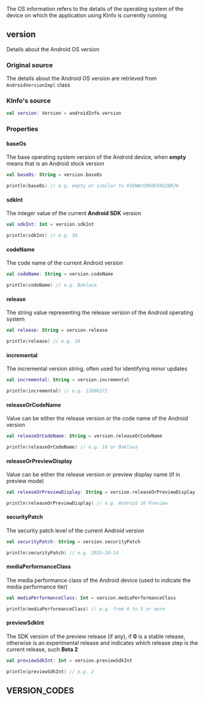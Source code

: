 The OS information refers to the details of the operating system of the device on which the application using KInfo is 
currently running

## version

Details about the Android OS version

### Original source

The details about the Android OS version are retrieved from `AndroidVersionImpl` class

### KInfo's source

```kotlin
val version: Version = androidInfo.version
```

### Properties

#### baseOs

The base operating system version of the Android device, when **empty** means that is an Android stock version

```kotlin
val baseOs: String = version.baseOs

println(baseOs) // e.g. empty or similar to R16NW/G960FXXU2BRJ6
```

#### sdkInt

The integer value of the current **Android SDK** version

```kotlin
val sdkInt: Int = version.sdkInt

println(sdkInt) // e.g. 36
```

#### codeName

The code name of the current Android version

```kotlin
val codeName: String = version.codeName

println(codeName) // e.g. Baklava
```

#### release

The string value representing the release version of the Android operating system

```kotlin
val release: String = version.release

println(release) // e.g. 16
```

#### incremental

The incremental version string, often used for identifying minor updates

```kotlin
val incremental: String = version.incremental

println(incremental) // e.g. 12096271
```

#### releaseOrCodeName

Value can be either the release version or the code name of the Android version

```kotlin
val releaseOrCodeName: String = version.releaseOrCodeName

println(releaseOrCodeName) // e.g. 16 or Baklava
```

#### releaseOrPreviewDisplay

Value can be either the release version or preview display name (if in preview mode)

```kotlin
val releaseOrPreviewDisplay: String = version.releaseOrPreviewDisplay

println(releaseOrPreviewDisplay) // e.g. Android 16 Preview
```

#### securityPatch

The security patch level of the current Android version

```kotlin
val securityPatch: String = version.securityPatch

println(securityPatch) // e.g. 2025-10-14
```

#### mediaPerformanceClass

The media performance class of the Android device (used to indicate the media performance tier)

```kotlin
val mediaPerformanceClass: Int = version.mediaPerformanceClass

println(mediaPerformanceClass) // e.g. from 0 to 3 or more
```

#### previewSdkInt

The SDK version of the preview release (if any), if **0** is a stable release, otherwise is an experimental release
and indicates which release step is the current release, such **Beta 2** 

```kotlin
val previewSdkInt: Int = version.previewSdkInt

println(previewSdkInt) // e.g. 2
```

## VERSION_CODES